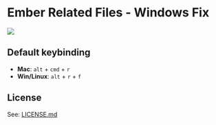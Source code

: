 # Ember Related Files - Windows Fix

![](https://rawgithub.com/josa42/vscode-ember-related-files/master/docs/assets/screenrecording.gif)

## Default keybinding

- **Mac**: <kbd>`alt`</kbd> + <kbd>`cmd`</kbd> + <kbd>`r`</kbd>
- **Win/Linux**: <kbd>`alt`</kbd> + <kbd>`r`</kbd> + <kbd>`f`</kbd>

## License

See: [LICENSE.md](https://github.com/josa42/vscode-markdown-table-formatter/blob/master/LICENSE.md)
